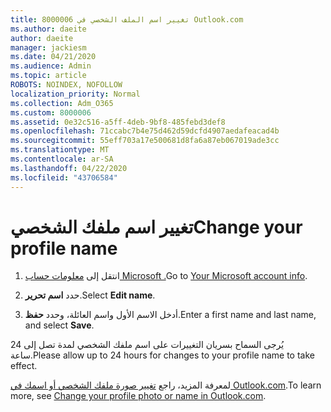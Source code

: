 ```yaml
---
title: 8000006 تغيير اسم الملف الشخصي في Outlook.com
ms.author: daeite
author: daeite
manager: jackiesm
ms.date: 04/21/2020
ms.audience: Admin
ms.topic: article
ROBOTS: NOINDEX, NOFOLLOW
localization_priority: Normal
ms.collection: Adm_O365
ms.custom: 8000006
ms.assetid: 0e32c516-a5ff-4deb-9bf8-485febd3def8
ms.openlocfilehash: 71ccabc7b4e75d462d59dcfd4907aedafeacad4b
ms.sourcegitcommit: 55eff703a17e500681d8fa6a87eb067019ade3cc
ms.translationtype: MT
ms.contentlocale: ar-SA
ms.lasthandoff: 04/22/2020
ms.locfileid: "43706584"
---
```

# <a name="change-your-profile-name"></a><span data-ttu-id="9a5c2-102">تغيير اسم ملفك الشخصي</span><span class="sxs-lookup"><span data-stu-id="9a5c2-102">Change your profile name</span></span>

1. <span data-ttu-id="9a5c2-103">انتقل إلى [معلومات حساب Microsoft .](https://go.microsoft.com/fwlink/p/?linkid=860841)</span><span class="sxs-lookup"><span data-stu-id="9a5c2-103">Go to [Your Microsoft account info](https://go.microsoft.com/fwlink/p/?linkid=860841).</span></span>
    
2. <span data-ttu-id="9a5c2-104">حدد **اسم تحرير**.</span><span class="sxs-lookup"><span data-stu-id="9a5c2-104">Select **Edit name**.</span></span> 
    
3. <span data-ttu-id="9a5c2-105">أدخل الاسم الأول واسم العائلة، وحدد **حفظ**.</span><span class="sxs-lookup"><span data-stu-id="9a5c2-105">Enter a first name and last name, and select **Save**.</span></span> 
    
<span data-ttu-id="9a5c2-106">يُرجى السماح بسريان التغييرات على اسم ملفك الشخصي لمدة تصل إلى 24 ساعة.</span><span class="sxs-lookup"><span data-stu-id="9a5c2-106">Please allow up to 24 hours for changes to your profile name to take effect.</span></span>
  
<span data-ttu-id="9a5c2-107">لمعرفة المزيد، راجع [تغيير صورة ملفك الشخصي أو اسمك في Outlook.com](https://go.microsoft.com/fwlink/?linkid=873110).</span><span class="sxs-lookup"><span data-stu-id="9a5c2-107">To learn more, see [Change your profile photo or name in Outlook.com](https://go.microsoft.com/fwlink/?linkid=873110).</span></span>
  

